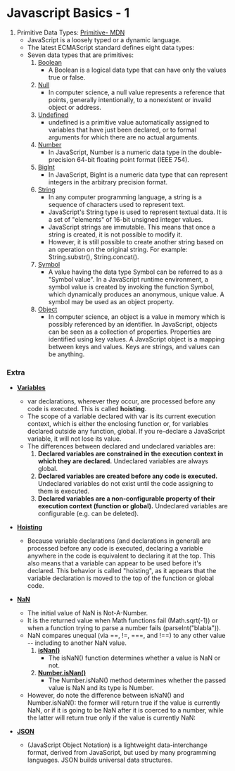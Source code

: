 # Javascript Basics - 1

1) Primitive Data Types: [Primitive- MDN](https://developer.mozilla.org/en-US/docs/Web/JavaScript/Data_structures)
    - JavaScript is a loosely typed or a dynamic language.
    - The latest ECMAScript standard defines eight data types:
    - Seven data types that are primitives:
        1) [Boolean](https://developer.mozilla.org/en-US/docs/Glossary/Boolean)
            - A Boolean is a logical data type that can have only the values true or false.
        2) [Null](https://developer.mozilla.org/en-US/docs/Glossary/Null)
            - In computer science, a null value represents a reference that points, generally intentionally, to a nonexistent or invalid object or address. 
        3) [Undefined](https://developer.mozilla.org/en-US/docs/Glossary/Undefined)
            - undefined is a primitive value automatically assigned to variables that have just been declared, or to formal arguments for which there are no actual arguments.
        4) [Number](https://developer.mozilla.org/en-US/docs/Glossary/Number)
            - In JavaScript, Number is a numeric data type in the double-precision 64-bit floating point format (IEEE 754). 
        5) [BigInt](https://developer.mozilla.org/en-US/docs/Glossary/BigInt)
            - In JavaScript, BigInt is a numeric data type that can represent integers in the arbitrary precision format.
        6) [String](https://developer.mozilla.org/en-US/docs/Glossary/String)
            - In any computer programming language, a string is a sequence of characters used to represent text.
            - JavaScript's String type is used to represent textual data. It is a set of "elements" of 16-bit unsigned integer values. 
            - JavaScript strings are immutable. This means that once a string is created, it is not possible to modify it.
            - However, it is still possible to create another string based on an operation on the original string. For example: String.substr(), String.concat().
        7) [Symbol](https://developer.mozilla.org/en-US/docs/Glossary/Symbol)
            - A value having the data type Symbol can be referred to as a "Symbol value".  In a JavaScript runtime environment, a symbol value is created by invoking the function Symbol, which dynamically produces an anonymous, unique value. A symbol may be used as an object property.
        8) [Object](https://developer.mozilla.org/en-US/docs/Glossary/Object)
            - In computer science, an object is a value in memory which is possibly referenced by an identifier.
            In JavaScript, objects can be seen as a collection of properties.
            Properties are identified using key values. 
            A JavaScript object is a mapping between keys and values. Keys are strings, and values can be anything. 

### Extra
* **[Variables](https://developer.mozilla.org/en-US/docs/Web/JavaScript/Reference/Statements/var)**
    - var declarations, wherever they occur, are processed before any code is executed. This is called **hoisting**.
    - The scope of a variable declared with var is its current execution context, which is either the enclosing function or, for variables declared outside any function, global. If you re-declare a JavaScript variable, it will not lose its value.
    - The differences between declared and undeclared variables are:
        1) **Declared variables are constrained in the execution context in which they are declared.** Undeclared variables are always global.
        2) **Declared variables are created before any code is executed.** Undeclared variables do not exist until the code assigning to them is executed.
        3) **Declared variables are a non-configurable property of their execution context (function or global).** Undeclared variables are configurable (e.g. can be deleted).

* **[Hoisting](https://developer.mozilla.org/en-US/docs/Glossary/Hoisting)**
    - Because variable declarations (and declarations in general) are processed before any code is executed, declaring a variable anywhere in the code is equivalent to declaring it at the top. This also means that a variable can appear to be used before it's declared. This behavior is called "hoisting", as it appears that the variable declaration is moved to the top of the function or global code.

* **[NaN](https://developer.mozilla.org/en-US/docs/Web/JavaScript/Reference/Global_Objects/NaN)**
    - The initial value of NaN is Not-A-Number.
    - It is the returned value when Math functions fail (Math.sqrt(-1)) or when a function trying to parse a number fails (parseInt("blabla")).
    - NaN compares unequal (via ==, !=, ===, and !==) to any other value -- including to another NaN value.
        1) **[isNan()](https://developer.mozilla.org/en-US/docs/Web/JavaScript/Reference/Global_Objects/isNaN)**
            - The isNaN() function determines whether a value is NaN or not. 
        2) **[Number.isNan()](https://developer.mozilla.org/en-US/docs/Web/JavaScript/Reference/Global_Objects/Number/isNaN)**
            - The Number.isNaN() method determines whether the passed value is NaN and its type is Number.
    - However, do note the difference between isNaN() and Number.isNaN(): the former will return true if the value is currently NaN, or if it is going to be NaN after it is coerced to a number, while the latter will return true only if the value is currently NaN:

* **[JSON](https://developer.mozilla.org/en-US/docs/Glossary/JSON)** 
    - (JavaScript Object Notation) is a lightweight data-interchange format, derived from JavaScript, but used by many programming languages. JSON builds universal data structures.



